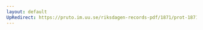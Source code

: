 ```yaml
---
layout: default
UpRedirect: https://pruto.im.uu.se/riksdagen-records-pdf/1871/prot-1871--ak--128/prot-1871--ak--128_009.pdf
---
```

